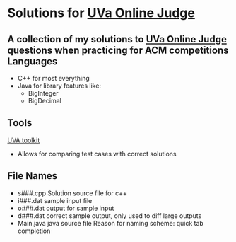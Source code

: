 Solutions for [UVa Online Judge](http://uva.onlinejudge.org)
===
A collection of my solutions to [UVa Online Judge](http://uva.onlinejudge.org) questions when practicing for ACM competitions
Languages
---
- C++ for most everything
- Java for library features like:
  - BigInteger
  - BigDecimal

Tools
---
[UVA toolkit](http://uvatoolkit.com/problemssolve.php)
  - Allows for comparing test cases with correct solutions

File Names
---
  - s###.cpp Solution source file for c++
  - i###.dat sample input file
  - o###.dat output for sample input
  - d###.dat correct sample output, only used to diff large outputs
  - Main.java java source file
Reason for naming scheme: quick tab completion
